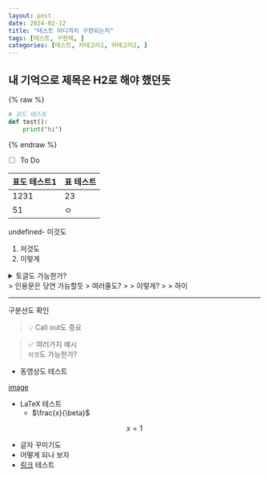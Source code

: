 ```yaml
---
layout: post
date: 2024-02-12
title: "테스트 어디까지 구현되는지"
tags: [테스트, 구현체, ]
categories: [테스트, 카테고리1, 카테고리2, ]
---
```



## 내 기억으로 제목은 H2로 해야 했던듯


{% raw %}
```python
# 코드 테스트
def test():
	print("hi")
```
{% endraw %}

- [ ] To Do

| 표도 테스트1 | 표 테스트 |
| ------- | ----- |
| 1231    | 23    |
| 51      | ㅇ     |

undefined- 이것도
1. 저것도
2. 이렇게
<details>
  <summary>토글도 가능한가?</summary>


확인



  </details>
> 인용문은 당연 가능할듯  
> 여러줄도?  
>   
> 이렇게?  
>   
> 하이


---


구분선도 확인


> 💡 Call out도 중요


> ✅ 여러가지 예시  
> `이것`도 가능한가?

- 동영상도 테스트

[image](https://youtu.be/ngyHT2ydSJY)

- LaTeX 테스트
	- $\frac{x}{\beta}$

$$
x = 1
$$

- 글자 꾸미기도
- 어떻게 되나 보자
- [링크](https://naver.com/) 테스트
